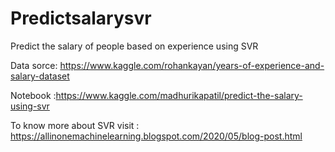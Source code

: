 # Predictsalarysvr
Predict the salary of people based on experience using SVR

Data sorce: https://www.kaggle.com/rohankayan/years-of-experience-and-salary-dataset

Notebook :https://www.kaggle.com/madhurikapatil/predict-the-salary-using-svr

To know more about SVR visit : https://allinonemachinelearning.blogspot.com/2020/05/blog-post.html
